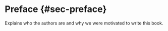 # Preface {#sec-preface}

Explains who the authors are and why we were motivated to write this book.